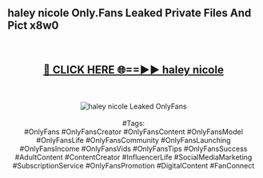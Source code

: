<h2>haley nicole Only.Fans Leaked Private Files And Pict x8w0</h2>
<br>
<div align="center">
<h2><a href="https://mediafiles.top/haley_nicole" rel="nofollow">🔴 CLICK HERE 🌐==►► haley nicole</a></h2>
<br>
<br>
<a href="https://mediafiles.top/haley_nicole" rel="nofollow" data-target="animated-image.originalLink"><img src="https://i.ibb.co.com/WyWwxjT/player-gif2.gif" alt="haley nicole Leaked OnlyFans" style="max-width: 100%; display: inline-block;" data-target="animated-image.originalImage"></a>
<br><br>
#Tags:
<br>
#OnlyFans #OnlyFansCreator #OnlyFansContent #OnlyFansModel #OnlyFansLife #OnlyFansCommunity #OnlyFansLaunching #OnlyFansIncome #OnlyFansVids #OnlyFansTips #OnlyFansSuccess #AdultContent #ContentCreator #InfluencerLife #SocialMediaMarketing #SubscriptionService #OnlyFansPromotion #DigitalContent #FanConnect
</div>
<br>